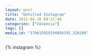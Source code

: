 ```yaml
---
layout: post
title: "Untitled Instagram"
date: 2012-04-28 09:51:49
categories: ["Valencia"]
tags: []
media_id: "179615929294056192_326209"
---
```


{% instagram %}
